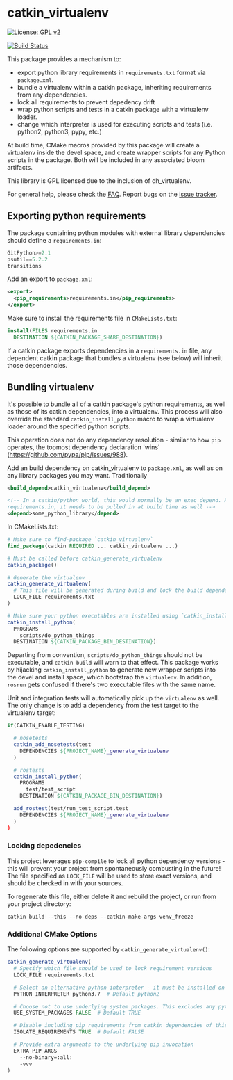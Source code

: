 # catkin_virtualenv

[![License: GPL v2](https://img.shields.io/badge/License-GPL%20v2-blue.svg)](https://www.gnu.org/licenses/old-licenses/gpl-2.0.en.html)

[![Build Status](https://travis-ci.org/locusrobotics/catkin_virtualenv.svg?branch=master)](https://travis-ci.org/locusrobotics/catkin_virtualenv)

This package provides a mechanism to:

- export python library requirements in `requirements.txt` format via `package.xml`.
- bundle a virtualenv within a catkin package, inheriting requirements from any dependencies.
- lock all requirements to prevent depedency drift
- wrap python scripts and tests in a catkin package with a virtualenv loader.
- change which interpreter is used for executing scripts and tests (i.e. python2, python3, pypy, etc.)

At build time, CMake macros provided by this package will create a virtualenv inside the devel space, and create
wrapper scripts for any Python scripts in the package. Both will be included in any associated bloom artifacts.

This library is GPL licensed due to the inclusion of dh_virtualenv.

For general help, please check the [FAQ](http://answers.ros.org/questions/tags:catkin_virtualenv). Report bugs on the [issue tracker](https://github.com/locusrobotics/catkin_virtualenv/issues).

## Exporting python requirements

The package containing python modules with external library dependencies should define a `requirements.in`:

```python
GitPython>=2.1
psutil==5.2.2
transitions
```

Add an export to `package.xml`:

```xml
<export>
  <pip_requirements>requirements.in</pip_requirements>
</export>
```

Make sure to install the requirements file in `CMakeLists.txt`:

```cmake
install(FILES requirements.in
  DESTINATION ${CATKIN_PACKAGE_SHARE_DESTINATION})
```

If a catkin package exports dependencies in a `requirements.in` file, any dependent catkin package that bundles a virtualenv (see below) will inherit those dependencies.

## Bundling virtualenv

It's possible to bundle all of a catkin package's python requirements, as well as those of its catkin dependencies,
into a virtualenv. This process will also override the standard `catkin_install_python` macro to wrap a virtualenv
loader around the specified python scripts.

This operation does not do any dependency resolution - similar to how `pip` operates, the topmost dependency declaration
'wins' (https://github.com/pypa/pip/issues/988).

Add an build dependency on catkin_virtualenv to `package.xml`, as well as on any library packages you may want. Traditionally

```xml
<build_depend>catkin_virtualenv</build_depend>

<!-- In a catkin/python world, this would normally be an exec_depend. However, if `some_python_library` exports
requirements.in, it needs to be pulled in at build time as well -->
<depend>some_python_library</depend>
```

In CMakeLists.txt:

```cmake
# Make sure to find-package `catkin_virtualenv`
find_package(catkin REQUIRED ... catkin_virtualenv ...)

# Must be called before catkin_generate_virtualenv
catkin_package()

# Generate the virtualenv
catkin_generate_virtualenv(
  # This file will be generated during build and lock the build dependencies. Please check it in with your sources.
  LOCK_FILE requirements.txt
)

# Make sure your python executables are installed using `catkin_install_python`:
catkin_install_python(
  PROGRAMS
    scripts/do_python_things
  DESTINATION ${CATKIN_PACKAGE_BIN_DESTINATION})
```

Departing from convention, `scripts/do_python_things` should not be executable, and `catkin build` will warn to that effect.
This package works by hijacking `catkin_install_python` to generate new wrapper scripts into the devel and install space,
which bootstrap the `virtualenv`. In addition, `rosrun` gets confused if there's two executable files with the same name.

Unit and integration tests will automatically pick up the `virtualenv` as well. The only change is to add a dependency
from the test target to the virtualenv target:

```cmake
if(CATKIN_ENABLE_TESTING)

  # nosetests
  catkin_add_nosetests(test
    DEPENDENCIES ${PROJECT_NAME}_generate_virtualenv
  )

  # rostests
  catkin_install_python(
    PROGRAMS
      test/test_script
    DESTINATION ${CATKIN_PACKAGE_BIN_DESTINATION})

  add_rostest(test/run_test_script.test
    DEPENDENCIES ${PROJECT_NAME}_generate_virtualenv
  )
)
```

### Locking depedencies

This project leverages `pip-compile` to lock all python dependency versions - this will prevent your project
from spontaneously combusting in the future! The file specified as `LOCK_FILE` will be used to store exact versions,
and should be checked in with your sources.

To regenerate this file, either delete it and rebuild the project, or run from your project directory:

`catkin build --this --no-deps --catkin-make-args venv_freeze`

### Additional CMake Options

The following options are supported by `catkin_generate_virtualenv()`:

```cmake
catkin_generate_virtualenv(
  # Specify which file should be used to lock requirement versions
  LOCK_FILE requirements.txt

  # Select an alternative python interpreter - it must be installed on the system.
  PYTHON_INTERPRETER python3.7  # Default python2

  # Choose not to use underlying system packages. This excludes any python packages installed by apt or system-pip from the environment.
  USE_SYSTEM_PACKAGES FALSE  # Default TRUE

  # Disable including pip requirements from catkin dependencies of this package.
  ISOLATE_REQUIREMENTS TRUE  # Default FALSE

  # Provide extra arguments to the underlying pip invocation
  EXTRA_PIP_ARGS
    --no-binary=:all:
    -vvv
)
